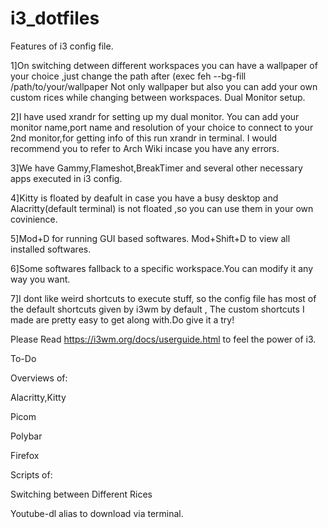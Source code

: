 # i3_dotfiles
Features of i3 config file.

1]On switching detween different workspaces you can have a wallpaper of your choice ,just change the path after (exec feh --bg-fill /path/to/your/wallpaper
Not only wallpaper but also you can add your own custom rices while changing between workspaces.
Dual Monitor setup.

2]I have used xrandr for setting up my dual monitor. You can add your monitor name,port name and resolution of your choice to connect to your 2nd monitor,for getting info of this run xrandr in terminal.
I would recommend you to refer to Arch Wiki incase you have any errors.

3]We have Gammy,Flameshot,BreakTimer and several other necessary apps executed in i3 config.

4]Kitty is floated by deafult in case you have a busy desktop and Alacritty(default terminal) is not floated ,so you can use them in your own covinience.

5]Mod+D for running GUI based softwares. Mod+Shift+D to view all installed softwares.

6]Some softwares fallback to a specific workspace.You can modify it any way you want.

7]I dont like weird shortcuts to execute stuff, so the config file has most of the default shortcuts given by i3wm by default , The custom shortcuts I made are pretty easy to get along with.Do give it a try!

Please Read https://i3wm.org/docs/userguide.html to feel the power of i3.


To-Do

Overviews of:

Alacritty,Kitty

Picom

Polybar

Firefox

Scripts of:

Switching between Different Rices

Youtube-dl alias to download via terminal.
